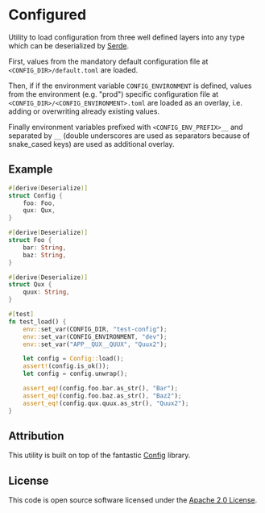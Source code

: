 # Configured

Utility to load configuration from three well defined layers into any type which can be deserialized by [Serde](https://serde.rs/).

First, values from the mandatory default configuration file at `<CONFIG_DIR>/default.toml` are loaded.

Then, if if the environment variable `CONFIG_ENVIRONMENT` is defined, values from the environment (e.g. "prod") specific configuration file at `<CONFIG_DIR>/<CONFIG_ENVIRONMENT>.toml` are loaded as an overlay, i.e. adding or overwriting already existing values.

Finally environment variables prefixed with `<CONFIG_ENV_PREFIX>__` and separated by `__` (double underscores are used as separators because of snake_cased keys) are used as additional overlay.

## Example

```rust
#[derive(Deserialize)]
struct Config {
    foo: Foo,
    qux: Qux,
}

#[derive(Deserialize)]
struct Foo {
    bar: String,
    baz: String,
}

#[derive(Deserialize)]
struct Qux {
    quux: String,
}

#[test]
fn test_load() {
    env::set_var(CONFIG_DIR, "test-config");
    env::set_var(CONFIG_ENVIRONMENT, "dev");
    env::set_var("APP__QUX__QUUX", "Quux2");

    let config = Config::load();
    assert!(config.is_ok());
    let config = config.unwrap();

    assert_eq!(config.foo.bar.as_str(), "Bar");
    assert_eq!(config.foo.baz.as_str(), "Baz2");
    assert_eq!(config.qux.quux.as_str(), "Quux2");
}
```

## Attribution

This utility is built on top of the fantastic [Config](https://crates.io/crates/config) library.

## License ##

This code is open source software licensed under the [Apache 2.0 License](http://www.apache.org/licenses/LICENSE-2.0.html).
